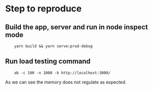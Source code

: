 # Step to reproduce


## Build the app, server and run in node inspect mode
```
    yarn build && yarn serve:prod-debug
```

## Run load testing command
```
    ab -c 100 -n 1000 -k http://localhost:3000/
```

As we can see the memory does not regulate as expected.